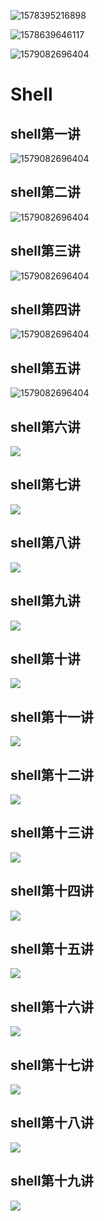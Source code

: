 ![1578395216898](..\typora-user-images\1578395216898.png)

![1578639646117](..\typora-user-images\1578639646117.png)

![1579082696404](..\typora-user-images\1579082696404.png)

# Shell

## shell第一讲

![1579082696404](..\typora-user-images\shell1.png)

## shell第二讲

![1579082696404](..\typora-user-images\shell2.jpg)

## shell第三讲

![1579082696404](..\typora-user-images\shell3.png)

## shell第四讲

![1579082696404](..\typora-user-images\shell4.jpg)

## shell第五讲

![1579082696404](..\typora-user-images\shell5.jpg)

## shell第六讲

![](../typora-user-images/shell6.jpg)

## shell第七讲

![](../typora-user-images/shell7.jpg)

## shell第八讲

![](../typora-user-images/shell8.png)

## shell第九讲

![](../typora-user-images/shell9.jpg)

## shell第十讲

![](../typora-user-images/shell10.png)

## shell第十一讲

![](../typora-user-images/shell11.jpg)

## shell第十二讲

![](../typora-user-images/shell12.jpg)

## shell第十三讲

![](../typora-user-images/shell13.jpg)

## shell第十四讲

![](../typora-user-images/shell14.jpg)

## shell第十五讲

![](../typora-user-images/shell15.png)

## shell第十六讲

![](../typora-user-images/shell16.jpg)

## shell第十七讲

![](../typora-user-images/shell17.png)

## shell第十八讲

![](../typora-user-images/shell18.jpg)

## shell第十九讲

![](../typora-user-images/shell19.jpg)